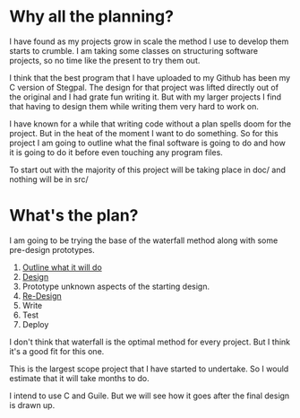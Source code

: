
# Why all the planning?

I have found as my projects grow in scale the method I use to develop them starts to crumble.
I am taking some classes on structuring software projects, so no time like the present to try them out.

I think that the best program that I have uploaded to my Github has been my C version of Stegpal.
The design for that project was lifted directly out of the original and I had grate fun writing it.
But with my larger projects I find that having to design them while writing them very hard to work on.

I have known for a while that writing code without a plan spells doom for the project. But in the heat of the moment I want to do something.
So for this project I am going to outline what the final software is going to do and how it is going to do it before even touching any program files.

To start out with the majority of this project will be taking place in doc/ and nothing will be in src/

# What's the plan?

I am going to be trying the base of the waterfall method along with some pre-design prototypes.

1. [Outline what it will do](./doc/SRS.md)
2. [Design](./doc/SDD.md)
3. Prototype unknown aspects of the starting design.
4. [Re-Design](./doc/SDD.md)
5. Write
6. Test
7. Deploy

I don't think that waterfall is the optimal method for every project. But I think it's a good fit for this one.


This is the largest scope project that I have started to undertake.
So I would estimate that it will take months to do.

I intend to use C and Guile. But we will see how it goes after the final design is drawn up.

